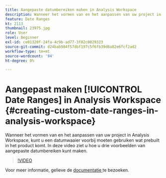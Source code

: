 ```yaml
---
title: Aangepaste datumbereiken maken in Analysis Workspace
description: Wanneer het vormen van en het aanpassen van uw project in Analysis Workspace, kunt u een datumwaaier voorbij moeten gebruiken wat prebuilt in het product komt. In deze video ziet u hoe u drie voorbeelden van aangepaste datumbereiken kunt maken.
feature: Date Ranges
kt: 2113
thumbnail: 23975.jpg
role: User
level: Beginner
exl-id: ce01320f-24fa-4c9b-ad77-3f82c0829323
source-git-commit: d24bab984f57dbf197c5f6fb39d0a82e6fcf2ad2
workflow-type: tm+mt
source-wordcount: '94'
ht-degree: 0%

---
```


# Aangepast maken [!UICONTROL Date Ranges] in Analysis Workspace {#creating-custom-date-ranges-in-analysis-workspace}

Wanneer het vormen van en het aanpassen van uw project in Analysis Workspace, kunt u een datumwaaier voorbij moeten gebruiken wat prebuilt in het product komt. In deze video ziet u hoe u drie voorbeelden van aangepaste datumbereiken kunt maken.

>[!VIDEO](https://video.tv.adobe.com/v/23975/?quality=12&learn=on)

Voor meer informatie, gelieve de [ documentatie ](https://experienceleague.adobe.com/docs/analytics/analyze/analysis-workspace/components/calendar-date-ranges/custom-date-ranges.html?lang=nl-NL) te bezoeken.
